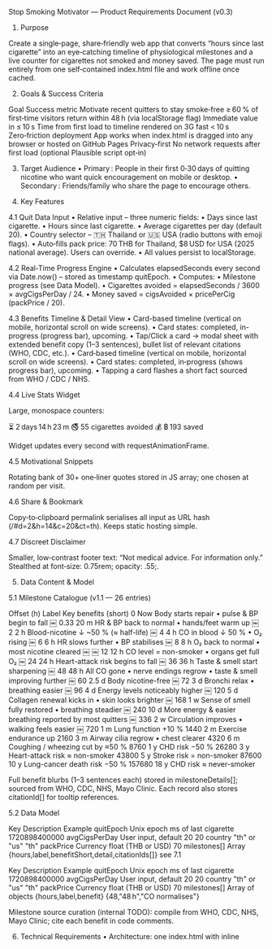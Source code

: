 Stop Smoking Motivator — Product Requirements Document (v0.3)

1. Purpose

Create a single‑page, share‑friendly web app that converts “hours since last cigarette” into an eye‑catching timeline of physiological milestones and a live counter for cigarettes not smoked and money saved. The page must run entirely from one self‑contained index.html file and work offline once cached.

2. Goals & Success Criteria

Goal	Success metric
Motivate recent quitters to stay smoke‑free	≥ 60 % of first‑time visitors return within 48 h (via localStorage flag)
Immediate value in ≤ 10 s	Time from first load to timeline rendered on 3G fast < 10 s
Zero‑friction deployment	App works when index.html is dragged into any browser or hosted on GitHub Pages
Privacy‑first	No network requests after first load (optional Plausible script opt‑in)

3. Target Audience
	•	Primary : People in their first 0‑30 days of quitting nicotine who want quick encouragement on mobile or desktop.
	•	Secondary : Friends/family who share the page to encourage others.

4. Key Features

4.1 Quit Data Input
	•	Relative input – three numeric fields:
	•	Days since last cigarette.
	•	Hours since last cigarette.
	•	Average cigarettes per day (default 20).
	•	Country selector – 🇹🇭 Thailand or 🇺🇸 USA (radio buttons with emoji flags).
	•	Auto‑fills pack price: 70 THB for Thailand, $8 USD for USA (2025 national average). Users can override.
	•	All values persist to localStorage.

4.2 Real‑Time Progress Engine
	•	Calculates elapsedSeconds every second via Date.now() – stored as timestamp quitEpoch.
	•	Computes:
	•	Milestone progress (see Data Model).
	•	Cigarettes avoided = elapsedSeconds / 3600 × avgCigsPerDay / 24.
	•	Money saved = cigsAvoided × pricePerCig (packPrice / 20).

4.3 Benefits Timeline & Detail View
	•	Card-based timeline (vertical on mobile, horizontal scroll on wide screens).
	•	Card states: completed, in-progress (progress bar), upcoming.
	•	Tap/Click a card → modal sheet with extended benefit copy (1–3 sentences), bullet list of relevant citations (WHO, CDC, etc.).
	•	Card‑based timeline (vertical on mobile, horizontal scroll on wide screens).
	•	Card states: completed, in‑progress (shows progress bar), upcoming.
	•	Tapping a card flashes a short fact sourced from WHO / CDC / NHS.

4.4 Live Stats Widget

Large, monospace counters:

⏳  2 days 14 h 23 m
🚭  55 cigarettes avoided
💰  ฿ 193 saved

Widget updates every second with requestAnimationFrame.

4.5 Motivational Snippets

Rotating bank of 30+ one‑liner quotes stored in JS array; one chosen at random per visit.

4.6 Share & Bookmark

Copy‑to‑clipboard permalink serialises all input as URL hash (/#d=2&h=14&c=20&ct=th). Keeps static hosting simple.

4.7 Discreet Disclaimer

Smaller, low‑contrast footer text: “Not medical advice. For information only.” Stealthed at font‑size: 0.75rem; opacity: .55;.

5. Data Content & Model

5.1 Milestone Catalogue (v1.1 — 26 entries)

Offset (h)	Label	Key benefits (short)
0	Now	Body starts repair • pulse & BP begin to fall  ￼
0.33	20 m	HR & BP back to normal • hands/feet warm up  ￼
2	2 h	Blood-nicotine ↓ ~50 % (≈ half-life)  ￼
4	4 h	CO in blood ↓ 50 % • O₂ rising  ￼
6	6 h	HR slows further • BP stabilises  ￼
8	8 h	O₂ back to normal • most nicotine cleared  ￼ ￼
12	12 h	CO level = non-smoker • organs get full O₂  ￼
24	24 h	Heart-attack risk begins to fall  ￼
36	36 h	Taste & smell start sharpening  ￼
48	48 h	All CO gone • nerve endings regrow • taste & smell improving further  ￼
60	2.5 d	Body nicotine-free  ￼
72	3 d	Bronchi relax • breathing easier  ￼
96	4 d	Energy levels noticeably higher  ￼
120	5 d	Collagen renewal kicks in • skin looks brighter  ￼
168	1 w	Sense of smell fully restored • breathing steadier  ￼
240	10 d	More energy & easier breathing reported by most quitters  ￼
336	2 w	Circulation improves • walking feels easier  ￼
720	1 m	Lung function +10 %
1440	2 m	Exercise endurance up
2160	3 m	Airway cilia regrow • chest clearer
4320	6 m	Coughing / wheezing cut by ≈50 %
8760	1 y	CHD risk −50 %
26280	3 y	Heart-attack risk ≈ non-smoker
43800	5 y	Stroke risk = non-smoker
87600	10 y	Lung-cancer death risk −50 %
157680	18 y	CHD risk ≈ never-smoker

Full benefit blurbs (1–3 sentences each) stored in milestoneDetails[]; sourced from WHO, CDC, NHS, Mayo Clinic. Each record also stores citationId[] for tooltip references.

5.2 Data Model

Key	Description	Example
quitEpoch	Unix epoch ms of last cigarette	1720898400000
avgCigsPerDay	User input, default 20	20
country	"th" or "us"	"th"
packPrice	Currency float (THB or USD)	70
milestones[]	Array {hours,label,benefitShort,detail,citationIds[]}	see 7.1

Key	Description	Example
quitEpoch	Unix epoch ms of last cigarette	1720898400000
avgCigsPerDay	User input, default 20	20
country	"th" or "us"	"th"
packPrice	Currency float (THB or USD)	70
milestones[]	Array of objects {hours,label,benefit}	{48,"48 h","CO normalises"}

Milestone source curation (internal TODO): compile from WHO, CDC, NHS, Mayo Clinic; cite each benefit in code comments.

6. Technical Requirements
	•	Architecture: one index.html with inline <style> (≤ 8 KB gzipped) & ES6 <script type="module"> (≤ 15 KB gzipped).
	•	Dependencies: none. Optional CDN dayjs if code size grows.
	•	Performance: First Contentful Paint < 0.5 s on 3G Fast.
	•	Accessibility: WCAG 2.2 AA; aria‑live for counters.
	•	Responsive: Mobile‑first flexbox; grid on ≥ 768 px.
	•	Testing: Manual checklist; npm tooling out‑of‑scope until v1.1.

7. Design Guidelines
	•	Palette (minimal modern):
	•	Background: #f2f4f6 (very light gray)
	•	Primary accent: #ff6b6b (coral)
	•	Success accent: #2ecc71 (mint green)
	•	Text: #1a1a1a
	•	Soft cards (box‑shadow: 0 1px 4px rgba(0,0,0,.05)), rounded corners (6 px).
	•	Micro‑animations: fadeInUp 200 ms ease‑out on card load.
	•	Font: system stack with font‑feature‑settings: "tnum" for counters.
